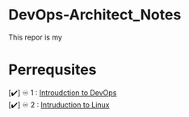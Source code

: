 # DevOps-Architect_Notes
This repor is my 

# Perrequsites 
[✔️] ♾️ 1 :   <a href="#">Introudction to DevOps</a> <br> 
[✔️] ♾️ 2  :  <a href="https://github.com/BilalMaz/DevOps-Architect_Notes/blob/main/Linux%20-%20CrashCourse.pdf">Intruduction to Linux</a>  